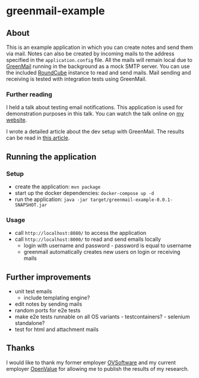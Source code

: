 # greenmail-example

## About

This is an example application in which you can create notes and send them via mail.
Notes can also be created by incoming mails to the address specified in the `application.config` file.
All the mails will remain local due to [GreenMail](https://greenmail-mail-test.github.io/greenmail/) running in the background as a mock SMTP server.
You can use the included [RoundCube](https://roundcube.net/) instance to read and send mails.
Mail sending and receiving is tested with integration tests using GreenMail.

### Further reading

I held a talk about testing email notifications.
This application is used for demonstration purposes in this talk.
You can watch the talk online on [my website](https://jensknipper.de/blog/openvalue-meetup-greenmail-talk/).

I wrote a detailed article about the dev setup with GreenMail.
The results can be read in [this article](https://jensknipper.de/blog/greenmail-mock-mail-server-dev-setup/).

## Running the application

### Setup 

* create the application: `mvn package`
* start up the docker dependencies: `docker-compose up -d`
* run the application: `java -jar target/greenmail-example-0.0.1-SNAPSHOT.jar`

### Usage

* call `http://localhost:8080/` to access the application
* call `http://localhost:8000/` to read and send emails locally
  * login with username and password - password is equal to username
  * greenmail automatically creates new users on login or receiving mails

## Further improvements

* unit test emails
  * include templating engine?
* edit notes by sending mails
* random ports for e2e tests
* make e2e tests runnable on all OS variants - testcontainers? - selenium standalone?
* test for html and attachment mails

## Thanks

I would like to thank my former employer [OVSoftware](https://ovsoftware.de/) and my current employer [OpenValue](https://openvalue.de/) for allowing me to publish the results of my research.

